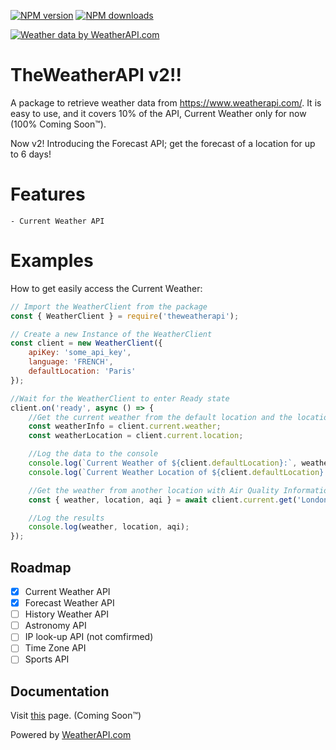 <p> 
    <a href="https://www.npmjs.com/package/theweatherapi"><img src="https://img.shields.io/npm/v/theweatherapi.svg?maxAge=3600" alt="NPM version" /></a>
    <a href="https://www.npmjs.com/package/theweatherapi"><img src="https://img.shields.io/npm/dt/theweatherapi?color=blue&label=Dowloads" alt="NPM downloads" /></a>
</p>
<a href="https://www.weatherapi.com/" title="Free Weather API"><img src='https://cdn.weatherapi.com/v4/images/weatherapi_logo.png' alt="Weather data by WeatherAPI.com"></a>

# TheWeatherAPI v2!!

A package to retrieve weather data from https://www.weatherapi.com/.
It is easy to use, and it covers 10% of the API, Current Weather only for now (100% Coming Soon™).

Now v2! Introducing the Forecast API; get the forecast of a location for up to 6 days!

# Features
    - Current Weather API

# Examples

How to get easily access the Current Weather:

``` js
// Import the WeatherClient from the package
const { WeatherClient } = require('theweatherapi');

// Create a new Instance of the WeatherClient
const client = new WeatherClient({
    apiKey: 'some_api_key',
    language: 'FRENCH',
    defaultLocation: 'Paris'
});

//Wait for the WeatherClient to enter Ready state
client.on('ready', async () => {
    //Get the current weather from the default location and the location of that weather
    const weatherInfo = client.current.weather;
    const weatherLocation = client.current.location; 

    //Log the data to the console
    console.log(`Current Weather of ${client.defaultLocation}:`, weatherInfo);
    console.log(`Current Weather Location of ${client.defaultLocation}:`, weatherLocation);

    //Get the weather from another location with Air Quality Information
    const { weather, location, aqi } = await client.current.get('London', true);

    //Log the results
    console.log(weather, location, aqi);
});
```

## Roadmap
- [x] Current Weather API
- [x] Forecast Weather API
- [ ] History Weather API
- [ ] Astronomy API
- [ ] IP look-up API (not comfirmed)
- [ ] Time Zone API
- [ ] Sports API

## Documentation

Visit [this](./documentation/home.md) page. (Coming Soon™)

<p>
    Powered by <a href="https://www.weatherapi.com/" title="Free Weather API">WeatherAPI.com</a>
</p>